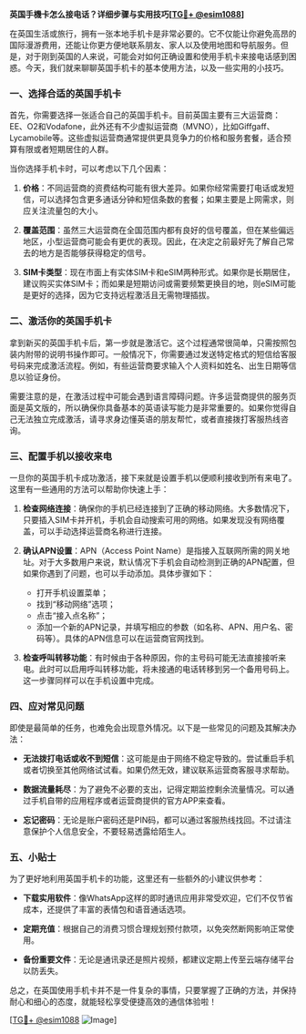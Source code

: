 **英国手機卡怎么接电话？详细步骤与实用技巧[[TG💪+ @esim1088](https://t.me/s/esim1088)]**

在英国生活或旅行，拥有一张本地手机卡是非常必要的。它不仅能让你避免高昂的国际漫游费用，还能让你更方便地联系朋友、家人以及使用地图和导航服务。但是，对于刚到英国的人来说，可能会对如何正确设置和使用手机卡来接电话感到困惑。今天，我们就来聊聊英国手机卡的基本使用方法，以及一些实用的小技巧。

### 一、选择合适的英国手机卡

首先，你需要选择一张适合自己的英国手机卡。目前英国主要有三大运营商：EE、O2和Vodafone，此外还有不少虚拟运营商（MVNO），比如Giffgaff、Lycamobile等。这些虚拟运营商通常提供更具竞争力的价格和服务套餐，适合预算有限或者短期居住的人群。

当你选择手机卡时，可以考虑以下几个因素：

1. **价格**：不同运营商的资费结构可能有很大差异。如果你经常需要打电话或发短信，可以选择包含更多通话分钟和短信条数的套餐；如果主要是上网需求，则应关注流量包的大小。
   
2. **覆盖范围**：虽然三大运营商在全国范围内都有良好的信号覆盖，但在某些偏远地区，小型运营商可能会有更优的表现。因此，在决定之前最好先了解自己常去的地方是否能够获得稳定的信号。

3. **SIM卡类型**：现在市面上有实体SIM卡和eSIM两种形式。如果你是长期居住，建议购买实体SIM卡；而如果是短期访问或需要频繁更换目的地，则eSIM可能是更好的选择，因为它支持远程激活且无需物理插拔。

### 二、激活你的英国手机卡

拿到新买的英国手机卡后，第一步就是激活它。这个过程通常很简单，只需按照包装内附带的说明书操作即可。一般情况下，你需要通过发送特定格式的短信给客服号码来完成激活流程。例如，有些运营商要求输入个人资料如姓名、出生日期等信息以验证身份。

需要注意的是，在激活过程中可能会遇到语言障碍问题。许多运营商提供的服务页面是英文版的，所以确保你具备基本的英语读写能力是非常重要的。如果你觉得自己无法独立完成激活，请寻求身边懂英语的朋友帮忙，或者直接拨打客服热线咨询。

### 三、配置手机以接收来电

一旦你的英国手机卡成功激活，接下来就是设置手机以便顺利接收到所有来电了。这里有一些通用的方法可以帮助你快速上手：

1. **检查网络连接**：确保你的手机已经连接到了正确的移动网络。大多数情况下，只要插入SIM卡并开机，手机会自动搜索可用的网络。如果发现没有网络覆盖，可以手动选择运营商名称进行连接。

2. **确认APN设置**：APN（Access Point Name）是指接入互联网所需的网关地址。对于大多数用户来说，默认情况下手机会自动检测到正确的APN配置，但如果你遇到了问题，也可以手动添加。具体步骤如下：
   - 打开手机设置菜单；
   - 找到“移动网络”选项；
   - 点击“接入点名称”；
   - 添加一个新的APN记录，并填写相应的参数（如名称、APN、用户名、密码等）。具体的APN信息可以在运营商官网找到。

3. **检查呼叫转移功能**：有时候由于各种原因，你的主号码可能无法直接接听来电。此时可以启用呼叫转移功能，将未接通的电话转移到另一个备用号码上。这一步骤同样可以在手机设置中完成。

### 四、应对常见问题

即使是最简单的任务，也难免会出现意外情况。以下是一些常见的问题及其解决办法：

- **无法拨打电话或收不到短信**：这可能是由于网络不稳定导致的。尝试重启手机或者切换至其他网络试试看。如果仍然无效，建议联系运营商客服寻求帮助。
  
- **数据流量耗尽**：为了避免不必要的支出，记得定期监控剩余流量情况。可以通过手机自带的应用程序或者运营商提供的官方APP来查看。

- **忘记密码**：无论是账户密码还是PIN码，都可以通过客服热线找回。不过请注意保护个人信息安全，不要轻易透露给陌生人。

### 五、小贴士

为了更好地利用英国手机卡的功能，这里还有一些额外的小建议供参考：

- **下载实用软件**：像WhatsApp这样的即时通讯应用非常受欢迎，它们不仅节省成本，还提供了丰富的表情包和语音通话选项。
  
- **定期充值**：根据自己的消费习惯合理规划预付款项，以免突然断网影响正常使用。

- **备份重要文件**：无论是通讯录还是照片视频，都建议定期上传至云端存储平台以防丢失。

总之，在英国使用手机卡并不是一件复杂的事情，只要掌握了正确的方法，并保持耐心和细心的态度，就能轻松享受便捷高效的通信体验啦！

[[TG💪+ @esim1088](https://t.me/s/esim1088) ![Image](https://i.postimg.cc/4NQfJmqS/Snipaste-2025-05-13-00-14-12.png)]